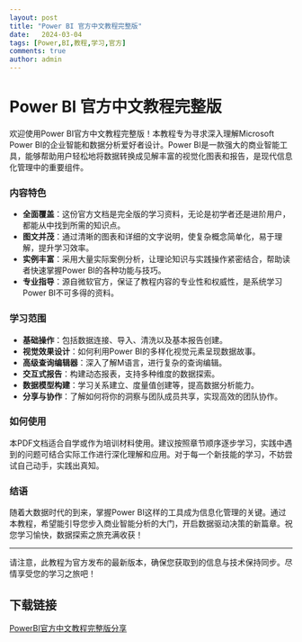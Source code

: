 ```yaml
---
layout: post
title: "Power BI 官方中文教程完整版"
date:   2024-03-04
tags: [Power,BI,教程,学习,官方]
comments: true
author: admin
---
```

# Power BI 官方中文教程完整版

欢迎使用Power BI官方中文教程完整版！本教程专为寻求深入理解Microsoft Power BI的企业智能和数据分析爱好者设计。Power BI是一款强大的商业智能工具，能够帮助用户轻松地将数据转换成见解丰富的视觉化图表和报告，是现代信息化管理中的重要组件。

### 内容特色

- **全面覆盖**：这份官方文档是完全版的学习资料，无论是初学者还是进阶用户，都能从中找到所需的知识点。
- **图文并茂**：通过清晰的图表和详细的文字说明，使复杂概念简单化，易于理解，提升学习效率。
- **实例丰富**：采用大量实际案例分析，让理论知识与实践操作紧密结合，帮助读者快速掌握Power BI的各种功能与技巧。
- **专业指导**：源自微软官方，保证了教程内容的专业性和权威性，是系统学习Power BI不可多得的资料。

### 学习范围

- **基础操作**：包括数据连接、导入、清洗以及基本报告创建。
- **视觉效果设计**：如何利用Power BI的多样化视觉元素呈现数据故事。
- **高级查询编辑器**：深入了解M语言，进行复杂的查询编辑。
- **交互式报告**：构建动态报表，支持多种维度的数据探索。
- **数据模型构建**：学习关系建立、度量值创建等，提高数据分析能力。
- **分享与协作**：了解如何将你的洞察与团队成员共享，实现高效的团队协作。

### 如何使用

本PDF文档适合自学或作为培训材料使用。建议按照章节顺序逐步学习，实践中遇到的问题可结合实际工作进行深化理解和应用。对于每一个新技能的学习，不妨尝试自己动手，实践出真知。

### 结语

随着大数据时代的到来，掌握Power BI这样的工具成为信息化管理的关键。通过本教程，希望能引导您步入商业智能分析的大门，开启数据驱动决策的新篇章。祝您学习愉快，数据探索之旅充满收获！

---

请注意，此教程为官方发布的最新版本，确保您获取到的信息与技术保持同步。尽情享受您的学习之旅吧！

## 下载链接

[PowerBI官方中文教程完整版分享](https://pan.quark.cn/s/42d1caf8bf4d)